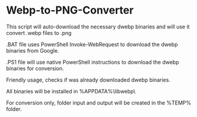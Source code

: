# Webp-to-PNG-Converter

This script will auto-download the necessary dwebp binaries and will use it convert .webp files to .png

.BAT file uses PowerShell Invoke-WebRequest to download the dwebp binaries from Google.

.PS1 file will use native PowerShell instructions to download the dwebp binaries for conversion.

Friendly usage, checks if was already downloaded dwebp binaries.

All binaries will be installed in %APPDATA%\libwebp\

For conversion only, folder input and output will be created in the %TEMP% folder.
